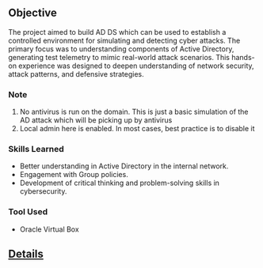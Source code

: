 ## Objective

The project aimed to build AD DS which can be used to establish a controlled environment for simulating and detecting cyber attacks. The primary focus was to understanding components of Active Directory, generating test telemetry to mimic real-world attack scenarios. This hands-on experience was designed to deepen understanding of network security, attack patterns, and defensive strategies.

### Note
1. No antivirus is run on the domain. This is just a basic simulation of the AD attack which will be picking up by antivirus
2. Local admin here is enabled. In most cases, best practice is to disable it

### Skills Learned

- Better understanding in Active Directory in the internal network.
- Engagement with Group policies.
- Development of critical thinking and problem-solving skills in cybersecurity.

### Tool Used

- Oracle Virtual Box

## <a href='https://drive.google.com/file/d/1Ygpqy3n8Vr6QtE4SZk6iUZkbiRU_WROF/view?usp=sharing'>Details</a>


